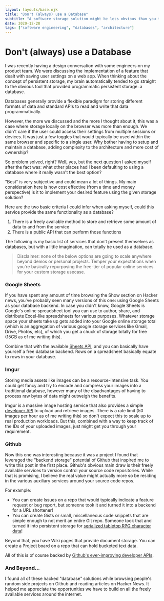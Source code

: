 ```yaml
---
layout: layouts/base.njk
title: "Don't (always) use a Database"
subtitle: "A software storage solution might be less obvious than you think"
date: 2020-12-28
tags: ["software engineering", "databases", "architecture"]
---
```


# Don't (always) use a Database

I was recently having a design conversation with some engineers on my product team. We were discussing the implementation of a feature that dealt with saving user settings on a web app. When thinking about the concept of persistent storage, my brain automatically tended to go straight to the obvious tool that provided programmatic persistent storage: a database.

Databases generally provide a flexible paradigm for storing different formats of data and standard APIs to read and write that data programmatically.

However, the more we discussed and the more I thought about it, this was a case where storage locally on the browser was more than enough. We didn't care if the user could access their settings from multiple sessions or devices. It was just a few toggles that would typically be used within the same browser and specific to a single user. Why bother having to setup and maintain a database, adding complexity to the architecture and more cost of ownership?

So problem solved, right? Well, yes, but the next question I asked myself after the fact was: what other places had I been defaulting to using a database where it really wasn't the best option?

"Best" is very subjective and could mean a lot of things. My main consideration here is how cost effective (from a time and money perspective) is it to implement your desired feature using the given storage solution?

Here are the two basic criteria I could infer when asking myself, could this service provide the same functionality as a database?

1. There is a freely available method to store and retrieve some amount of data to and from the service
2. There is a public API that can perform those functions

The following is my basic list of services that don't present themselves as databases, but with a little imagination, can totally be used as a database.

> Disclaimer: none of the below options are going to scale anywhere beyond demos or personal projects. Temper your expectations when you're basically repurposing the free-tier of popular online services for your custom storage usecase.

### Google Sheets

If you have spent any amount of time browsing the Show section on Hacker news, you've probably seen many versions of this one: using Google Sheets as your database backend. In case you didn't know, Google Sheets is Google's online spreadsheet tool you can use to author, share, and distribute Excel-like spreadsheets for various purposes. Whatever storage space your sheets take up gets added into your Google online storage total (which is an aggregation of various google storage services like Gmail, Drive, Photos, etc), of which you get a chuck of storage totally for free (15GB as of me writing this).

Combine that with the available [Sheets API](https://developers.google.com/sheets/api), and you can basically have yourself a free database backend. Rows on a spreadsheet basically equate to rows in your database.

### Imgur

Storing media assets like images can be a resource-intensive task. You could get fancy and try to encode and compress your images into a traditional database, however many of the disadvantages of having to process raw bytes of data might outweigh the benefits.

Imgur is a massive image hosting service that also provides a simple [developer API](https://apidocs.imgur.com/) to upload and retrieve images. There is a rate limit (50 images per hour as of me writing this) so don't expect this to scale up to real production workloads. But this, combined with a way to keep track of the IDs of your uploaded images, just might get you through your requirement.

### Github

Now this one was interesting because it was a project I found that leveraged the "backend storage" potential of Github that inspired me to write this post in the first place. Github's obvious main draw is their freely available services to version control your source code repositories. While that is promising, I believe the real value might actually more so be residing in the various auxiliary services around your source code repos.

For example:

- You can create Issues on a repo that would typically indicate a feature request or bug report, but someone took it and turned it into a backend for a URL shortener!
- You can create Gists or small, miscellaneous code snippets that are simple enough to not merit an entire Git repo. Someone took that and turned it into persistent storage for [serialized tabletop RPG character data](https://github.com/massif-press/compcon/blob/master/src/io/apis/gist.ts)!

Beyond that, you have Wiki pages that provide document storage. You can create a Project board on a repo that can hold bucketed text data.

All of this is of course backed by [Github's ever-improving developer APIs](https://developer.github.com/).

### And Beyond…

I found all of these hacked "database" solutions while browsing people's random side projects on Github and reading articles on Hacker News. It helped me appreciate the opportunities we have to build on all the freely available services around the internet.